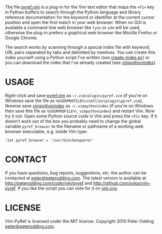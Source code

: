 The file [pyref.vim][formatted_pyref_vim] is a plug-in for the Vim text editor
that maps the `<F1>` key in Python buffers to search through the Python
language and library reference documentation for the keyword or identifier at
the current cursor position and open the first match in your web browser. When
no GUI is available a command-line web browser like `lynx` or `w3m` will be
used, otherwise the plug-in prefers a graphical web browser like Mozilla
Firefox or Google Chrome.

The search works by scanning through a special index file with keyword, URL
pairs separated by tabs and delimited by newlines. You can create this index
yourself using a Python script I've written (see [create-index.py][formatted_create_index_py])
or you can download the index that I've already created (see [vimpythonindex][formatted_vimpythonindex]).

[formatted_pyref_vim]: http://github.com/xolox/vim-pyref/blob/master/pyref.vim
[formatted_create_index_py]: http://github.com/xolox/vim-pyref/blob/master/create-index.py
[formatted_vimpythonindex]: http://github.com/xolox/vim-pyref/blob/master/vimpythonindex

 USAGE
=======

Right-click and save [pyref.vim][raw_pyref_vim] as `~/.vim/plugin/pyref.vim`
(if you're on Windows save the file as `%USERPROFILE%\vimfiles\plugin\pyref.vim`),
likewise save [vimpythonindex][raw_vimpythonindex] as `~/.vimpythonindex` (if
you're on Windows then save this file as `%USERPROFILE%\_vimpythonindex`) and
restart Vim. Now try it out: Open some Python source code in Vim and press the
`<F1>` key. If it doesn't work out of the box you probably need to change the
global variable `pyref_browser` to the filename or pathname of a working web
browser executable, e.g. inside Vim type:

    :let pyref_browser = '/usr/bin/konqueror'

[raw_pyref_vim]: http://github.com/xolox/vim-pyref/raw/master/pyref.vim
[raw_vimpythonindex]: http://github.com/xolox/vim-pyref/raw/master/vimpythonindex

 CONTACT
=========

If you have questions, bug reports, suggestions, etc. the author can be
contacted at <peter@peterodding.com>. The latest version is available
at <http://peterodding.com/code/vim/pyref> and <http://github.com/xolox/vim-pyref>.
If you like the script you can vote for it on [vim.org][vim_scripts_entry].

[vim_scripts_entry]: http://www.vim.org/scripts/script.php?script_id=3104

 LICENSE
=========

Vim-PyRef is licensed under the MIT license.
Copyright 2010 Peter Odding <peter@peterodding.com>.
